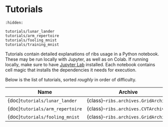 # Tutorials

```{toctree}
:hidden:

tutorials/lunar_lander
tutorials/arm_repertoire
tutorials/fooling_mnist
tutorials/training_mnist
```

Tutorials contain detailed explanations of ribs usage in a Python notebook.
These may be run locally with Jupyter, as well as on Colab. If running locally,
make sure to have
[Jupyter Lab](https://jupyterlab.readthedocs.io/en/stable/getting_started/installation.html)
installed. Each notebook contains cell magic that installs the dependencies it
needs for execution.

Below is the list of tutorials, sorted _roughly_ in order of difficulty.

| Name                            | Archive                             | Emitter                                    | Optimizer                           |
| ------------------------------- | ----------------------------------- | ------------------------------------------ | ----------------------------------- |
| {doc}`tutorials/lunar_lander`   | {class}`~ribs.archives.GridArchive` |                                            | {class}`~ribs.optimizers.Optimizer` |
| {doc}`tutorials/arm_repertoire` | {class}`~ribs.archives.CVTArchive`  | {class}`~ribs.emitters.ImprovementEmitter` | {class}`~ribs.optimizers.Optimizer` |
| {doc}`tutorials/fooling_mnist`  | {class}`~ribs.archives.GridArchive` |                                            | {class}`~ribs.optimizers.Optimizer` |
